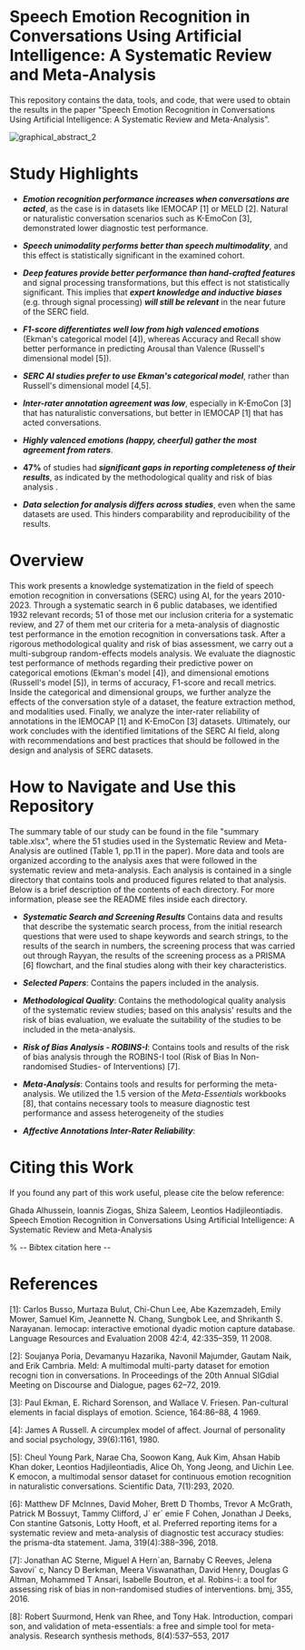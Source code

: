 # Speech Emotion Recognition in Conversations Using Artificial Intelligence: A Systematic Review and Meta-Analysis

This repository contains the data, tools, and code, that were used to obtain the results in the paper "Speech Emotion Recognition in Conversations Using Artificial Intelligence: A Systematic Review and Meta-Analysis". 

![graphical_abstract_2](https://github.com/user-attachments/assets/0d6ece91-0484-49a3-bf51-1d0e6a30f6e9)

# Study Highlights

- **_Emotion recognition performance increases when conversations are acted_**, as the case is in datasets like IEMOCAP [1] or MELD [2]. Natural or naturalistic conversation scenarios such as K-EmoCon [3], demonstrated lower diagnostic test performance. 

- **_Speech unimodality performs better than speech multimodality_**, and this effect is statistically significant in the examined cohort.

- **_Deep features provide better performance than hand-crafted features_** and signal processing transformations, but this effect is not statistically significant. This implies that **_expert knowledge and inductive biases_** (e.g. through signal processing) **_will still be relevant_** in the near future of the SERC field.

- **_F1-score differentiates well low from high valenced emotions_** (Ekman's categorical model [4]), whereas Accuracy and Recall show better performance in predicting Arousal than Valence (Russell's dimensional model [5]).

- **_SERC AI studies prefer to use Ekman's categorical model_**, rather than Russell's dimensional model [4,5].

- **_Inter-rater annotation agreement was low_**, especially in K-EmoCon [3] that has naturalistic conversations, but better in IEMOCAP [1] that has acted conversations.

- **_Highly valenced emotions (happy, cheerful) gather the most agreement from raters_**.

- **47%** of studies had **_significant gaps in reporting completeness of their results_**, as indicated by the methodological quality and risk of bias analysis .

- **_Data selection for analysis differs across studies_**, even when the same datasets are used. This hinders comparability and reproducibility of the results.

# Overview 
This work presents a knowledge systematization in the field of speech emotion recognition in conversations (SERC) using AI, for the years 2010-2023. Through a systematic search in 6 public databases, we identified 1932 relevant records; 51 of those met our inclusion criteria for a systematic review, and 27 of them met our criteria for a meta-analysis of diagnostic test performance in the emotion recognition in conversations task. After a rigorous methodological quality and risk of bias assessment, we carry out a multi-subgroup random-effects models analysis. We evaluate the diagnostic test performance of methods regarding their predictive power on categorical emotions (Ekman's model [4]), and dimensional emotions (Russell's model [5]), in terms of accuracy, F1-score and recall metrics. Inside the categorical and dimensional groups, we further analyze the effects of the conversation style of a dataset, the feature extraction method, and modalities used. Finally, we analyze the inter-rater reliability of annotations in the IEMOCAP [1] and K-EmoCon [3] datasets. Ultimately, our work concludes with the identified limitations of the SERC AI field, along with recommendations and best practices that should be followed in the design and analysis of SERC datasets.

# How to Navigate and Use this Repository
The summary table of our study can be found in the file "summary table.xlsx", where the 51 studies used in the Systematic Review and Meta-Analysis are outlined (Table 1, pp.11 in the paper). 
More data and tools are organized according to the analysis axes that were followed in the systematic review and meta-analysis. Each analysis is contained in a single directory that contains tools and produced figures related to that analysis. Below is a brief description of the contents of each directory. For more information, please see the README files inside each directory.

- **_Systematic Search and Screening Results_**
Contains data and results that describe the systematic search process, from the initial research questions that were used to shape keywords and search strings, to the results of the search in numbers, the screening process that was carried out through Rayyan, the results of the screening process as a PRISMA [6] flowchart, and the final studies along with their key characteristics. 

- **_Selected Papers_**: Contains the papers included in the analysis.

- **_Methodological Quality_**: Contains the methodological quality analysis of the systematic review studies; based on this analysis' results and the risk of bias evaluation, we evaluate the suitability of the studies to be included in the meta-analysis.

- **_Risk of Bias Analysis - ROBINS-I_**: Contains tools and results of the risk of bias analysis through the ROBINS-I tool (Risk of Bias In Non-randomised Studies- of Interventions) [7]. 

- **_Meta-Analysis_**: Contains tools and results for performing the meta-analysis. We utilized the 1.5 version of the _Meta-Essentials_ workbooks [8], that contains necessary tools to measure diagnostic test performance and assess heterogeneity of the studies

- **_Affective Annotations Inter-Rater Reliability_**:

# Citing this Work

If you found any part of this work useful, please cite the below reference:

Ghada Alhussein, Ioannis Ziogas, Shiza Saleem, Leontios Hadjileontiadis. Speech Emotion Recognition in Conversations Using Artificial Intelligence: A Systematic Review and Meta-Analysis

% -- Bibtex citation here --


# References

[1]: Carlos Busso, Murtaza Bulut, Chi-Chun Lee, Abe Kazemzadeh, Emily Mower,
 Samuel Kim, Jeannette N. Chang, Sungbok Lee, and Shrikanth S. Narayanan.
 Iemocap: interactive emotional dyadic motion capture database. Language
 Resources and Evaluation 2008 42:4, 42:335–359, 11 2008.

[2]: Soujanya Poria, Devamanyu Hazarika, Navonil Majumder, Gautam Naik, and
 Erik Cambria. Meld: A multimodal multi-party dataset for emotion recogni
tion in conversations. In Proceedings of the 20th Annual SIGdial Meeting on
 Discourse and Dialogue, pages 62–72, 2019.
 
[3]: Paul Ekman, E. Richard Sorenson, and Wallace V. Friesen. Pan-cultural
 elements in facial displays of emotion. Science, 164:86–88, 4 1969.

[4]: James A Russell. A circumplex model of affect. Journal of personality and social
 psychology, 39(6):1161, 1980.

[5]: Cheul Young Park, Narae Cha, Soowon Kang, Auk Kim, Ahsan Habib Khan
doker, Leontios Hadjileontiadis, Alice Oh, Yong Jeong, and Uichin Lee. K
emocon, a multimodal sensor dataset for continuous emotion recognition in
 naturalistic conversations. Scientific Data, 7(1):293, 2020. 
 
[6]: Matthew DF McInnes, David Moher, Brett D Thombs, Trevor A McGrath,
 Patrick M Bossuyt, Tammy Clifford, J´ er´ emie F Cohen, Jonathan J Deeks, Con
stantine Gatsonis, Lotty Hooft, et al. Preferred reporting items for a systematic
 review and meta-analysis of diagnostic test accuracy studies: the prisma-dta
 statement. Jama, 319(4):388–396, 2018.

[7]: Jonathan AC Sterne, Miguel A Hern´an, Barnaby C Reeves, Jelena Savovi´ c,
 Nancy D Berkman, Meera Viswanathan, David Henry, Douglas G Altman,
 Mohammed T Ansari, Isabelle Boutron, et al. Robins-i: a tool for assessing risk
 of bias in non-randomised studies of interventions. bmj, 355, 2016.

 [8]: Robert Suurmond, Henk van Rhee, and Tony Hak. Introduction, compari
son, and validation of meta-essentials: a free and simple tool for meta-analysis.
Research synthesis methods, 8(4):537–553, 2017
